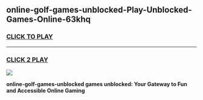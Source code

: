 
## online-golf-games-unblocked-Play-Unblocked-Games-Online-63khq
<h3>
<a href="https://premium76.site?title=online-golf-games-unblocked&ref=25A">CLICK TO PLAY</a></h3>
<hr>

<h3>
<a href="https://premium76.site?title=online-golf-games-unblocked&ref=25A">CLICK 2 PLAY</a>
  
</h3>

<a href="https://premium76.site?title=online-golf-games-unblocked&ref=25A"><img src="https://clearcache.store/games.png"></a>


**online-golf-games-unblocked games unblocked: Your Gateway to Fun and Accessible Online Gaming**
